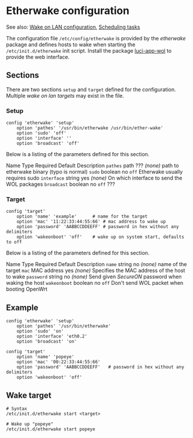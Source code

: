 # Etherwake configuration

See also: [Wake on LAN configuration](/docs/guide-user/services/w_o_l/wol "docs:guide-user:services:w_o_l:wol"), [Scheduling tasks](/docs/guide-user/base-system/cron "docs:guide-user:base-system:cron")

The configuration file `/etc/config/etherwake` is provided by the *etherwake* package and defines hosts to wake when starting the `/etc/init.d/etherwake` init script. Install the package [luci-app-wol](/packages/pkgdata/luci-app-wol "packages:pkgdata:luci-app-wol") to provide the web interface.

## Sections

There are two sections `setup` and `target` defined for the configuration. Multiple *wake on lan targets* may exist in the file.

### Setup

```
config 'etherwake' 'setup'
	option 'pathes' '/usr/bin/etherwake /usr/bin/ether-wake'
	option 'sudo' 'off'
	option 'interface' ''
	option 'broadcast' 'off'
```

Below is a listing of the parameters defined for this section.

Name Type Required Default Description `pathes` path ??? *(none)* path to etherwake binary (typo is normal) `sudo` boolean no `off` Etherwake usually requires sudo `interface` string yes *(none)* On which interface to send the WOL packages `broadcast` boolean no `off` ???

### Target

```
config 'target'
	option 'name' 'example' 	 # name for the target
	option 'mac' '11:22:33:44:55:66' # mac address to wake up 	
	option 'password' 'AABBCCDDEEFF' # password in hex without any delimiters
	option 'wakeonboot' 'off'	 # wake up on system start, defaults to off
```

Below is a listing of the parameters defined for this section.

Name Type Required Default Description `name` string no *(none)* name of the target `mac` MAC address yes *(none)* Specifies the MAC address of the host to wake `password` string no *(none)* Send given *SecureON* password when waking the host `wakeonboot` boolean no `off` Don't send WOL packet when booting OpenWrt

## Example

```
config 'etherwake' 'setup'
	option 'pathes' '/usr/bin/etherwake'
	option 'sudo' 'on'
	option 'interface' 'eth0.2'
	option 'broadcast' 'on'

config 'target'
	option 'name' 'popeye'
	option 'mac' '00:22:33:44:55:66'
	option 'password' 'AABBCCDDEEFF'   # password in hex without any delimiters
	option 'wakeonboot' 'off'
```

## Wake target

```
# Syntax
/etc/init.d/etherwake start <target>
 
# Wake up "popeye"
/etc/init.d/etherwake start popeye
```
